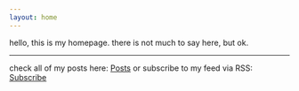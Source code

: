 ```yaml
---
layout: home
---
```

hello, this is my homepage. there is not much to say here, but ok.


---

check all of my posts here: [Posts](https://bulkmoerls.github.io/pages)
or subscribe to my feed via RSS: [Subscribe](https://bulkmoerls.github.io/index.xml)